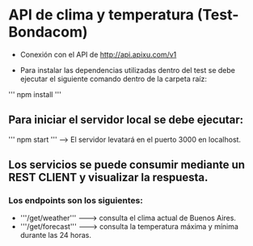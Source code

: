 # API de clima y temperatura (Test-Bondacom)

- Conexión con el API de http://api.apixu.com/v1

- Para instalar las dependencias utilizadas dentro del test 
  se debe ejecutar el siguiente comando dentro de la carpeta raíz:

''' npm install '''

## Para iniciar el servidor local se debe ejecutar:

''' npm start ''' --> El servidor levatará en el puerto 3000 en localhost.

## Los servicios se puede consumir mediante un REST CLIENT y visualizar la respuesta.

### Los endpoints son los siguientes:

- '''/get/weather'''  ---> consulta el clima actual de Buenos Aires.
- '''/get/forecast''' ---> consulta la temperatura máxima y mínima durante las 24 horas.


